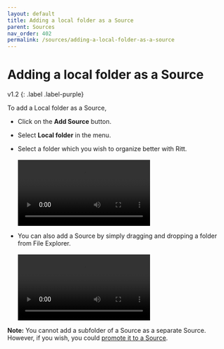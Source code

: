 ```yaml
---
layout: default
title: Adding a local folder as a Source
parent: Sources
nav_order: 402
permalink: /sources/adding-a-local-folder-as-a-source
---
```


# Adding a local folder as a Source
v1.2
{: .label .label-purple}

To add a Local folder as a Source,

- Click on the **Add Source** button.
- Select **Local folder** in the menu. 
- Select a folder which you wish to organize better with Ritt.<br/><br/>
  <video autoplay loop controls>
    <source src="/img/v1.0-MP4-Add-Source-Local-Folder.mp4" type="video/mp4">
  </video><br/>

- You can also add a Source by simply dragging and dropping a folder from File Explorer.<br/><br/>
  <video autoplay loop controls>
    <source src="/img/v1.0-MP4-Add-Source-Drag-and-Drop.mp4" type="video/mp4">
  </video>

**Note:** You cannot add a subfolder of a Source as a separate Source. However, if you wish, you could [promote it to a Source](/sources/promoting-to-source).